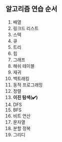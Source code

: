 ## 알고리즘 연습 순서
1. 배열
2. 링크드 리스트
3. 스택
4. 큐
5. 트리
6. 힙
7. 그래프
8. 해쉬 테이블
9. 재귀
10. 백트래킹
11. 동적 프로그래밍
12. 정렬
13. **이진 탐색(:heavy_check_mark:)**
14. DFS
15. BFS
16. 비트 연산
17. 문자열
18. 분할 정복
19. 그리디
